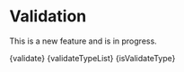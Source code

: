 # Validation 

This is a new feature and is in progress.

{validate}
{validateTypeList} 
{isValidateType}
